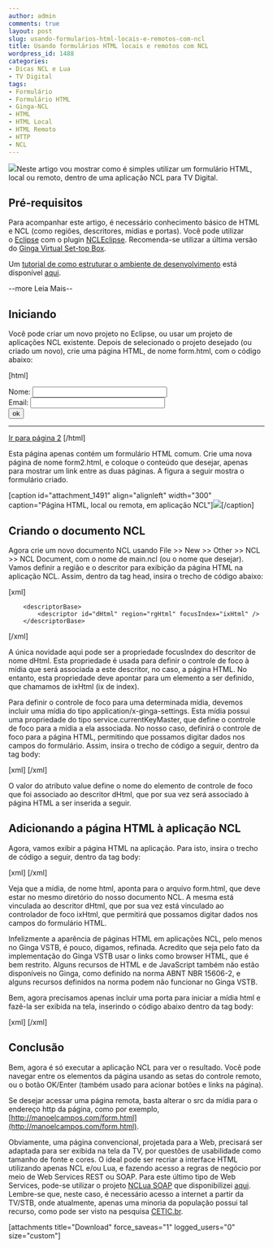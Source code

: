 ```yaml
---
author: admin
comments: true
layout: post
slug: usando-formularios-html-locais-e-remotos-com-ncl
title: Usando formulários HTML locais e remotos com NCL
wordpress_id: 1488
categories:
- Dicas NCL e Lua
- TV Digital
tags:
- Formulário
- Formulário HTML
- Ginga-NCL
- HTML
- HTML Local
- HTML Remoto
- HTTP
- NCL
---
```


[![](http://manoelcampos.com/wp-content/uploads/html.png)](http://www.iconarchive.com/show/adobe-cs4-icons-by-deleket/File-Adobe-Dreamweaver-HTML-01-icon.html)Neste artigo vou mostrar como é simples utilizar um formulário HTML, local ou remoto, dentro de uma aplicação NCL para TV Digital.


## 




## Pré-requisitos


Para acompanhar este artigo, é necessário conhecimento básico de HTML e NCL (como regiões, descritores, mídias e portas). Você pode utilizar o [Eclipse](http://www.eclipse.org/) com o plugin [NCLEclipse](http://www.laws.deinf.ufma.br/~ncleclipse/). Recomenda-se utilizar a última versão do [Ginga Virtual Set-top Box](http://www.gingancl.org/ferramentas.html).

Um [tutorial de como estruturar o ambiente de desenvolvimento](http://www.peta5.com.br/br/tutoriais/88-como-estruturar-seu-ambiente-de-desenvolvimento-para-o-ginga-ncl) está disponível [aqui](http://www.peta5.com.br/br/tutoriais/88-como-estruturar-seu-ambiente-de-desenvolvimento-para-o-ginga-ncl).


--more Leia Mais--





## Iniciando


Você pode criar um novo projeto no Eclipse, ou usar um projeto de aplicações NCL existente. Depois de selecionado o projeto desejado (ou criado um novo), crie uma página HTML, de nome form.html, com o código abaixo:

[html]
<html>
<head>
<title>Formulário</title>
</head>
<body>
	<form id="frm" method="get">
		Nome: <input type="text" id="nome" name="nome" size="30" /><br/>
		Email: <input type="text" id="email" name="email" size="30" /><br/>
		<input type="submit" value="ok" name="Enviar"  />
	</form>
	<hr/>
	<p/>
	<a href="form2.html">Ir para página 2</a>
</body>
</html>
[/html]

Esta página apenas contém um formulário HTML comum. Crie uma nova página de nome form2.html, e coloque o conteúdo que desejar, apenas para mostrar um link entre as duas páginas.
A figura a seguir mostra o formulário criado.

[caption id="attachment_1491" align="alignleft" width="300" caption="Página HTML, local ou remota, em aplicação NCL"][![](http://manoelcampos.com/wp-content/uploads/html-ncl-300x101.png)](http://manoelcampos.com/wp-content/uploads/html-ncl.png)[/caption]


## Criando o documento NCL


Agora crie um novo documento NCL usando File >> New >> Other >> NCL >> NCL Document, com o nome de main.ncl (ou o nome que desejar). Vamos definir a região e o descritor para exibição da página HTML na aplicação NCL. Assim, dentro da tag head, insira o trecho de código abaixo:

[xml]
		<regionBase>
			<region id="rgHtml" width="100%" height="100%" />
		</regionBase>

		<descriptorBase>
			<descriptor id="dHtml" region="rgHtml" focusIndex="ixHtml" />
		</descriptorBase>
[/xml]

A única novidade aqui pode ser a propriedade focusIndex do descritor de nome dHtml. Esta propriedade é usada para definir o controle de foco à mídia que será associada a este descritor, no caso, a página HTML. No entanto, esta propriedade deve apontar para um elemento a ser definido, que chamamos de ixHtml (ix de index).

Para definir o controle de foco para uma determinada mídia, devemos incluir uma mídia do tipo application/x-ginga-settings. Esta mídia possui uma propriedade do tipo service.currentKeyMaster, que define o controle de foco para a mídia a ela associada. No nosso caso, definirá o controle de foco para a página HTML, permitindo que possamos digitar dados nos campos do formulário. Assim, insira o trecho de código a seguir, dentro da tag body:

[xml]
		<media id="nodeSettings" type="application/x-ginga-settings">
			<property name="service.currentKeyMaster" value="ixHtml" />
		</media>
[/xml]

O valor do atributo value define o nome do elemento de controle de foco que foi associado ao descritor dHtml, que por sua vez será associado à página HTML a ser inserida a seguir.


## Adicionando a página HTML à aplicação NCL


Agora, vamos exibir a página HTML na aplicação. Para isto, insira o trecho de código a seguir, dentro da tag body:

[xml]
<media id="html" src="form.html" descriptor="dHtml" type="text/html" />
[/xml]

Veja que a mídia, de nome html, aponta para o arquivo form.html, que deve estar no mesmo diretório do nosso documento NCL. A mesma está vinculada ao descritor dHtml, que por sua vez está vinculado ao controlador de foco ixHtml, que permitirá que possamos digitar dados nos campos do formulário HTML.

Infelizmente a aparência de páginas HTML em aplicações NCL, pelo menos no Ginga VSTB, é pouco, digamos, refinada. Acredito que seja pelo fato da implementação do Ginga VSTB usar o links como browser HTML, que é bem restrito. Alguns recursos de HTML e de JavaScript também não estão disponíveis no Ginga, como definido na norma ABNT NBR 15606-2, e alguns recursos definidos na norma podem não funcionar no Ginga VSTB.

Bem, agora precisamos apenas incluir uma porta para iniciar a mídia html e fazê-la ser exibida na tela, inserindo o código abaixo dentro da tag body:

[xml]
<port id="pInicio" component="html"/>
[/xml]


## Conclusão


Bem, agora é só executar a aplicação NCL para ver o resultado. Você pode navegar entre os elementos da página usando as setas do controle remoto, ou o botão OK/Enter (também usado para acionar botões e links na página).

Se desejar acessar uma página remota, basta alterar o src da mídia para o endereço http da página, como por exemplo, [http://manoelcampos.com/form.html](http://manoelcampos.com/form.html).

Obviamente, uma página convencional, projetada para a Web, precisará ser adaptada para ser exibida na tela da TV, por questões de usabilidade como tamanho de fonte e cores. O ideal pode ser recriar a interface HTML utilizando apenas NCL e/ou Lua, e fazendo acesso a regras de negócio por meio de Web Services REST ou SOAP. Para este último tipo de Web Services, pode-se utilizar o projeto [NCLua SOAP](http://ncluasoap.manoelcampos.com) que disponibilizei [aqui](http://ncluasoap.manoelcampos.com). Lembre-se que, neste caso, é necessário acesso a internet a partir da TV/STB, onde atualmente, apenas uma minoria da população possui tal recurso, como pode ser visto na pesquisa [CETIC.br](http://cetic.br/usuarios/tic/index.htm).

[attachments title="Download" force_saveas="1" logged_users="0" size="custom"]
